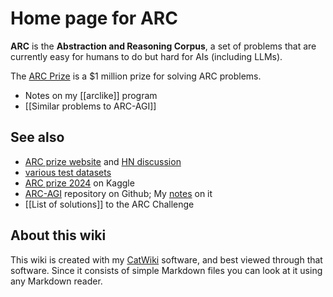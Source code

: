 # Home page for ARC

**ARC** is the **Abstraction and Reasoning Corpus**, a set of problems that are currently easy for humans to do but hard for AIs (including LLMs).

The [ARC Prize](https://arcprize.org/) is a $1 million prize for solving ARC problems.

* Notes on my [[arclike]] program
* [[Similar problems to ARC-AGI]]


## See also 

* [ARC prize website](https://arcprize.org/blog/launch) and [HN discussion](https://news.ycombinator.com/item?id=40648960#40655344)
* [various test datasets](https://neoneye.github.io/arc/)
* [ARC prize 2024](https://www.kaggle.com/competitions/arc-prize-2024) on Kaggle
* [ARC-AGI](https://github.com/fchollet/ARC-AGI) repository on Github; My [notes](arc_agi_repository) on it
* [[List of solutions]] to the ARC Challenge

## About this wiki

This wiki is created with my [CatWiki](https://github.com/cabalamat/catwiki_p3) software, and best viewed through that software. Since it 
consists of simple Markdown files you can look at it using any Markdown reader.
